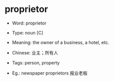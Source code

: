 # proprietor

- Word: proprietor

- Type: noun [C]
- Meaning: the owner of a business, a hotel, etc.
- Chinese: 业主；所有人
- Tags: person, property
- Eg.: newspaper proprietors 报业老板

